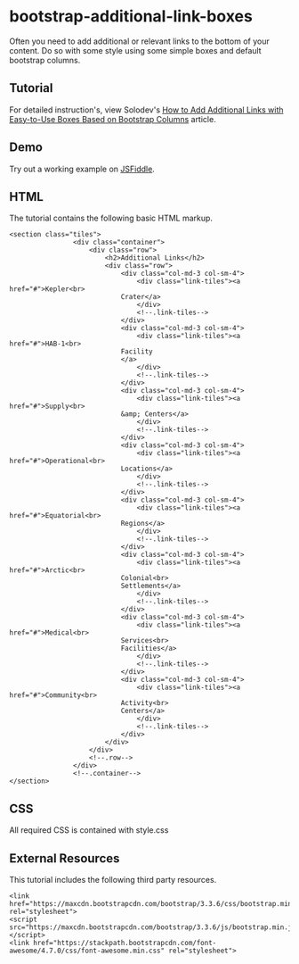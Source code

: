 # bootstrap-additional-link-boxes
Often you need to add additional or relevant links to the bottom of your content. Do so with some style using some simple boxes and default bootstrap columns.

## Tutorial		  
For detailed instruction's, view Solodev's [How to Add Additional Links with Easy-to-Use Boxes Based on Bootstrap Columns](http://origin.solodev.com/blog/web-design/bootstrap/how-to-add-additional-links-with-easy-to-use-boxes-based-on-bootstrap-columns.stml) article.
 
## Demo  		  
Try out a working example on [JSFiddle](https://jsfiddle.net/solodev/gswzkc26/).

## HTML

The tutorial contains the following basic HTML markup.

```
<section class="tiles">
                <div class="container">
                    <div class="row">
                        <h2>Additional Links</h2>
                        <div class="row">
                            <div class="col-md-3 col-sm-4">
                                <div class="link-tiles"><a href="#">Kepler<br>
                            Crater</a>
                                </div>
                                <!--.link-tiles-->
                            </div>
                            <div class="col-md-3 col-sm-4">
                                <div class="link-tiles"><a href="#">HAB-1<br>
                            Facility
                            </a>
                                </div>
                                <!--.link-tiles-->
                            </div>
                            <div class="col-md-3 col-sm-4">
                                <div class="link-tiles"><a href="#">Supply<br>
                            &amp; Centers</a>
                                </div>
                                <!--.link-tiles-->
                            </div>
                            <div class="col-md-3 col-sm-4">
                                <div class="link-tiles"><a href="#">Operational<br>
                            Locations</a>
                                </div>
                                <!--.link-tiles-->
                            </div>
                            <div class="col-md-3 col-sm-4">
                                <div class="link-tiles"><a href="#">Equatorial<br>
                            Regions</a>
                                </div>
                                <!--.link-tiles-->
                            </div>
                            <div class="col-md-3 col-sm-4">
                                <div class="link-tiles"><a href="#">Arctic<br>
                            Colonial<br>
                            Settlements</a>
                                </div>
                                <!--.link-tiles-->
                            </div>
                            <div class="col-md-3 col-sm-4">
                                <div class="link-tiles"><a href="#">Medical<br>
                            Services<br>
                            Facilities</a>
                                </div>
                                <!--.link-tiles-->
                            </div>
                            <div class="col-md-3 col-sm-4">
                                <div class="link-tiles"><a href="#">Community<br>
                            Activity<br>
                            Centers</a>
                                </div>
                                <!--.link-tiles-->
                            </div>
                        </div>
                    </div>
                    <!--.row-->
                </div>
                <!--.container-->
</section>
```

## CSS
All required CSS is contained with style.css


## External Resources

This tutorial includes the following third party resources.

```
<link href="https://maxcdn.bootstrapcdn.com/bootstrap/3.3.6/css/bootstrap.min.css" rel="stylesheet">
<script src="https://maxcdn.bootstrapcdn.com/bootstrap/3.3.6/js/bootstrap.min.js"></script>
<link href="https://stackpath.bootstrapcdn.com/font-awesome/4.7.0/css/font-awesome.min.css" rel="stylesheet">
```

